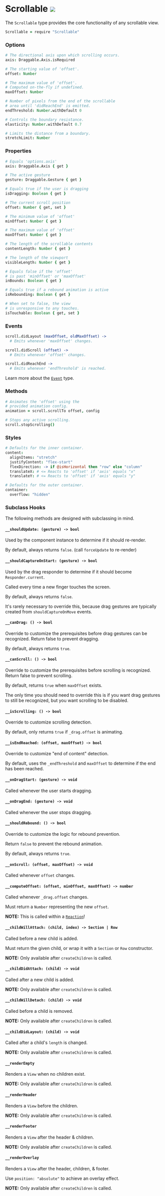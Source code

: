 
# Scrollable ![](https://img.shields.io/badge/last_updated-08/20/2016-yellow.svg?style=flat)

The `Scrollable` type provides the core functionality of any scrollable view.

```coffee
Scrollable = require "Scrollable"
```

### Options

```coffee
# The directional axis upon which scrolling occurs.
axis: Draggable.Axis.isRequired

# The starting value of 'offset'.
offset: Number

# The maximum value of 'offset'.
# Computed on-the-fly if undefined.
maxOffset: Number

# Number of pixels from the end of the scrollable
# area until 'didReachEnd' is emitted.
endThreshold: Number.withDefault 0

# Controls the boundary resistance.
elasticity: Number.withDefault 0.7

# Limits the distance from a boundary.
stretchLimit: Number
```

### Properties

```coffee
# Equals 'options.axis'
axis: Draggable.Axis { get }

# The active gesture
gesture: Draggable.Gesture { get }

# Equals true if the user is dragging
isDragging: Boolean { get }

# The current scroll position
offset: Number { get, set }

# The minimum value of 'offset'
minOffset: Number { get }

# The maximum value of 'offset'
maxOffset: Number { get }

# The length of the scrollable contents
contentLength: Number { get }

# The length of the viewport
visibleLength: Number { get }

# Equals false if the 'offset'
# is past 'minOffset' or 'maxOffset'
inBounds: Boolean { get }

# Equals true if a rebound animation is active
isRebounding: Boolean { get }

# When set to false, the view
# is unresponsive to any touches.
isTouchable: Boolean { get, set }
```

### Events

```coffee
scroll.didLayout (maxOffset, oldMaxOffset) ->
  # Emits whenever 'maxOffset' changes.

scroll.didScroll (offset) ->
  # Emits whenever 'offset' changes.

scroll.didReachEnd ->
  # Emits whenever 'endThreshold' is reached.
```

Learn more about the [`Event`](https://github.com/aleclarson/Event) type.

### Methods

```coffee
# Animates the 'offset' using the
# provided animation config.
animation = scroll.scrollTo offset, config

# Stops any active scrolling.
scroll.stopScrolling()
```

### Styles

```coffee
# Defaults for the inner container.
content:
  alignItems: "stretch"
  justifyContent: "flex-start"
  flexDirection: -> if @isHorizontal then "row" else "column"
  translateX: # <= Reacts to 'offset' if 'axis' equals "x"
  translateY: # <= Reacts to 'offset' if 'axis' equals "y"

# Defaults for the outer container.
container:
  overflow: "hidden"
```

### Subclass Hooks

The following methods are designed with subclassing in mind.

#### `__shouldUpdate: (gesture) -> bool`

Used by the component instance to determine if it should re-render.

By default, always returns `false`. (call `forceUpdate` to re-render)

#### `__shouldCaptureOnStart: (gesture) -> bool`

Used by the drag responder to determine if it should become `Responder.current`.

Called every time a new finger touches the screen.

By default, always returns `false`.

It's rarely necessary to override this, because drag
gestures are typically created from `shouldCaptureOnMove` events.

#### `__canDrag: () -> bool`

Override to customize the prerequisites
before drag gestures can be recognized.
Return false to prevent dragging.

By default, always returns `true`.

#### `__canScroll: () -> bool`

Override to customize the prerequisites
before scrolling is recognized.
Return false to prevent scrolling.

By default, returns `true` when `maxOffset` exists.

The only time you should need to override this is
if you want drag gestures to still be recognized,
but you want scrolling to be disabled.

#### `__isScrolling: () -> bool`

Override to customize scrolling detection.

By default, only returns `true` if `_drag.offset` is animating.

#### `__isEndReached: (offset, maxOffset) -> bool`

Override to customize "end of content" detection.

By default, uses the `_endThreshold` and `maxOffset`
to determine if the end has been reached.

#### `__onDragStart: (gesture) -> void`

Called whenever the user starts dragging.

#### `__onDragEnd: (gesture) -> void`

Called whenever the user stops dragging.

#### `__shouldRebound: () -> bool`

Override to customize the logic for rebound prevention.

Return `false` to prevent the rebound animation.

By default, always returns `true`.

#### `__onScroll: (offset, maxOffset) -> void`

Called whenever `offset` changes.

#### `__computeOffset: (offset, minOffset, maxOffset) -> number`

Called whenever `_drag.offset` changes.

Must return a `Number` representing the new `offset`.

**NOTE:** This is called within a [`Reaction`](https://github.com/aleclarson/Reaction)!

#### `__childWillAttach: (child, index) -> Section | Row`

Called before a new child is added.

Must return the given child, or wrap it with a `Section` or `Row` constructor.

**NOTE:** Only available after `createChildren` is called.

#### `__childDidAttach: (child) -> void`

Called after a new child is added.

**NOTE:** Only available after `createChildren` is called.

#### `__childWillDetach: (child) -> void`

Called before a child is removed.

**NOTE:** Only available after `createChildren` is called.

#### `__childDidLayout: (child) -> void`

Called after a child's `length` is changed.

**NOTE:** Only available after `createChildren` is called.

#### `__renderEmpty`

Renders a `View` when no children exist.

**NOTE:** Only available after `createChildren` is called.

#### `__renderHeader`

Renders a `View` before the children.

**NOTE:** Only available after `createChildren` is called.

#### `__renderFooter`

Renders a `View` after the header & children.

**NOTE:** Only available after `createChildren` is called.

#### `__renderOverlay`

Renders a `View` after the header, children, & footer.

Use `position: "absolute"` to achieve an overlay effect.

**NOTE:** Only available after `createChildren` is called.
